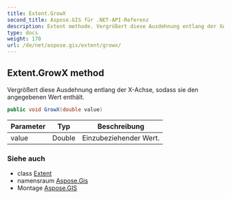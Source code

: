 ```yaml
---
title: Extent.GrowX
second_title: Aspose.GIS für .NET-API-Referenz
description: Extent methode. Vergrößert diese Ausdehnung entlang der XAchse sodass sie den angegebenen Wert enthält.
type: docs
weight: 170
url: /de/net/aspose.gis/extent/growx/
---
```

## Extent.GrowX method

Vergrößert diese Ausdehnung entlang der X-Achse, sodass sie den angegebenen Wert enthält.

```csharp
public void GrowX(double value)
```

| Parameter | Typ | Beschreibung |
| --- | --- | --- |
| value | Double | Einzubeziehender Wert. |

### Siehe auch

* class [Extent](../)
* namensraum [Aspose.Gis](../../extent/)
* Montage [Aspose.GIS](../../../)


